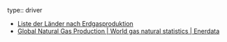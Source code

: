 type:: driver

- [Liste der Länder nach Erdgasproduktion](https://wikide.org/de/List_of_countries_by_natural_gas_production "Liste der Länder nach Erdgasproduktion")
- [Global Natural Gas Production | World gas natural statistics | Enerdata](https://yearbook.enerdata.net/natural-gas/world-natural-gas-production-statistics.html "Global Natural Gas Production | World gas natural statistics | Enerdata")